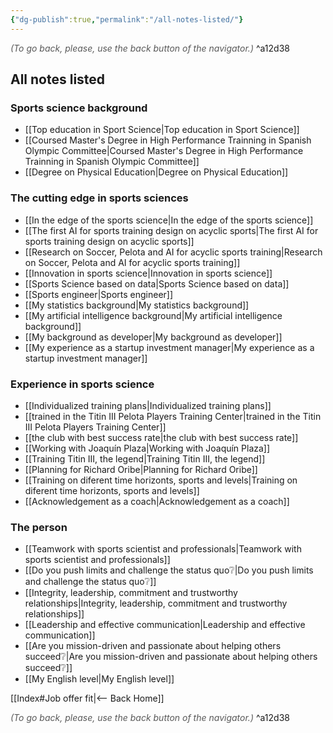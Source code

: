 ```yaml
---
{"dg-publish":true,"permalink":"/all-notes-listed/"}
---
```




<div class="transclusion internal-embed is-loaded"><div class="markdown-embed">




<font color="#595959">*(To go back, please, use the back button of the navigator.)*</font> 
^a12d38



</div></div>


## All notes listed

### Sports science background

- [[Top education in Sport Science\|Top education in Sport Science]]
- [[Coursed Master's Degree in High Performance Trainning in Spanish Olympic Committee\|Coursed Master's Degree in High Performance Trainning in Spanish Olympic Committee]]
- [[Degree on Physical Education\|Degree on Physical Education]]

### The cutting edge in sports sciences

- [[In the edge of the sports science\|In the edge of the sports science]]
- [[The first AI for sports training design on acyclic sports\|The first AI for sports training design on acyclic sports]]
- [[Research on Soccer, Pelota and AI for acyclic sports training\|Research on Soccer, Pelota and AI for acyclic sports training]]
- [[Innovation in sports science\|Innovation in sports science]]
- [[Sports Science based on data\|Sports Science based on data]]
- [[Sports engineer\|Sports engineer]]
- [[My statistics background\|My statistics background]]
- [[My artificial intelligence background\|My artificial intelligence background]]
- [[My background as developer\|My background as developer]]
- [[My experience as a startup investment manager\|My experience as a startup investment manager]]

### Experience in sports science

- [[Individualized training plans\|Individualized training plans]]
- [[trained in the Titin III Pelota Players Training Center\|trained in the Titin III Pelota Players Training Center]]
- [[the club with best success rate\|the club with best success rate]]
- [[Working with Joaquín Plaza\|Working with Joaquín Plaza]]
- [[Training Titin III, the legend\|Training Titin III, the legend]]
- [[Planning for Richard Oribe\|Planning for Richard Oribe]]
- [[Training on diferent time horizonts, sports and levels\|Training on diferent time horizonts, sports and levels]]
- [[Acknowledgement as a coach\|Acknowledgement as a coach]]

### The person

- [[Teamwork with sports scientist and professionals\|Teamwork with sports scientist and professionals]]
- [[Do you push limits and challenge the status quo❔\|Do you push limits and challenge the status quo❔]]
- [[Integrity, leadership, commitment and trustworthy relationships\|Integrity, leadership, commitment and trustworthy relationships]]
- [[Leadership and effective communication\|Leadership and effective communication]]
- [[Are you mission-driven and passionate about helping others succeed❔\|Are you mission-driven and passionate about helping others succeed❔]]
- [[My English level\|My English level]]


<div class="transclusion internal-embed is-loaded"><div class="markdown-embed">





[[Index#Job offer fit\|<-- Back Home]]

<div class="transclusion internal-embed is-loaded"><div class="markdown-embed">




<font color="#595959">*(To go back, please, use the back button of the navigator.)*</font> 
^a12d38



</div></div>


</div></div>

